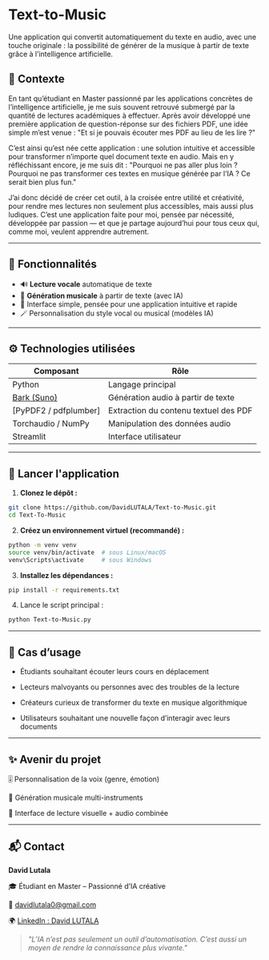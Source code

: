 # Text-to-Music

Une application qui convertit automatiquement du texte en audio, avec une touche originale : la possibilité de générer de la musique à partir de texte grâce à l’intelligence artificielle.


## 📌 Contexte

En tant qu’étudiant en Master passionné par les applications concrètes de l’intelligence artificielle, je me suis souvent retrouvé submergé par la quantité de lectures académiques à effectuer. Après avoir développé une première application de question-réponse sur des fichiers PDF, une idée simple m’est venue :
"Et si je pouvais écouter mes PDF au lieu de les lire ?"

C’est ainsi qu’est née cette application : une solution intuitive et accessible pour transformer n’importe quel document texte en audio. Mais en y réfléchissant encore, je me suis dit :
"Pourquoi ne pas aller plus loin ? Pourquoi ne pas transformer ces textes en musique générée par l’IA ? Ce serait bien plus fun."

J’ai donc décidé de créer cet outil, à la croisée entre utilité et créativité, pour rendre mes lectures non seulement plus accessibles, mais aussi plus ludiques. C’est une application faite pour moi, pensée par nécessité, développée par passion — et que je partage aujourd’hui pour tous ceux qui, comme moi, veulent apprendre autrement.

---

## 🧠 Fonctionnalités

- 🔊 **Lecture vocale** automatique de texte
- 🎵 **Génération musicale** à partir de texte (avec IA)
- 🧰 Interface simple, pensée pour une application intuitive et rapide
- 🪄 Personnalisation du style vocal ou musical (modèles IA)

---

## ⚙️ Technologies utilisées

| Composant             | Rôle                                 |
|-----------------------|--------------------------------------|
| Python                | Langage principal                    |
| [Bark (Suno)](https://github.com/suno-ai/bark) | Génération audio à partir de texte |
| [PyPDF2 / pdfplumber] | Extraction du contenu textuel des PDF |
| Torchaudio / NumPy    | Manipulation des données audio       |
| Streamlit | Interface utilisateur  |

---

## 🚀 Lancer l'application

1. **Clonez le dépôt :**

```bash
git clone https://github.com/DavidLUTALA/Text-to-Music.git
cd Text-To-Music

```

2. **Créez un environnement virtuel (recommandé) :**

```bash
python -m venv venv
source venv/bin/activate  # sous Linux/macOS
venv\Scripts\activate     # sous Windows

```

3. **Installez les dépendances :**

```bash
pip install -r requirements.txt

```

4. Lance le script principal :

```bash
python Text-to-Music.py

```

---

## 🎯 Cas d’usage

- Étudiants souhaitant écouter leurs cours en déplacement

- Lecteurs malvoyants ou personnes avec des troubles de la lecture

- Créateurs curieux de transformer du texte en musique algorithmique

- Utilisateurs souhaitant une nouvelle façon d’interagir avec leurs documents

---

## ✨ Avenir du projet

🎚️ Personnalisation de la voix (genre, émotion)

🎼 Génération musicale multi-instruments

📖 Interface de lecture visuelle + audio combinée

---

## 📬 Contact

**David Lutala**

🎓 Étudiant en Master – Passionné d’IA créative

📧 davidlutala0@gmail.com

🌍 [LinkedIn : David LUTALA](https://www.linkedin.com/in/david-lutala-719952164/)



> *"L’IA n’est pas seulement un outil d’automatisation. C’est aussi un moyen de rendre la connaissance plus vivante."*

